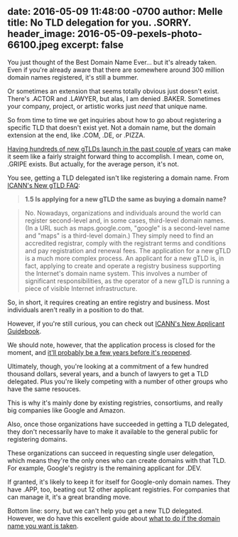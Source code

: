 date: 2016-05-09 11:48:00 -0700
author: Melle
title: No TLD delegation for you. .SORRY.
header_image: 2016-05-09-pexels-photo-66100.jpeg
excerpt: false
----

You just thought of the Best Domain Name Ever... but it's already taken. Even if you're already aware that there are somewhere around 300 million domain names registered, it's still a bummer.

Or sometimes an extension that seems totally obvious just doesn't exist. There's .ACTOR and .LAWYER, but alas, I am denied .BAKER. Sometimes your company, project, or artistic works just *need* that unique name.

So from time to time we get inquiries about how to go about registering a specific TLD that doesn't exist yet. Not a domain name, but the domain extension at the end, like .COM, .DE, or .PIZZA.

[Having hundreds of new gTLDs launch in the past couple of years](https://iwantmyname.com/domains/new-gtld-domain-extensions) can make it seem like a fairly straight forward thing to accomplish. I mean, come on, .GRIPE exists. But actually, for the average person, it's not.

You see, getting a TLD delegated isn't like registering a domain name. From [ICANN's New gTLD FAQ](https://newgtlds.icann.org/en/applicants/global-support/faqs/faqs-en):

>**1.5 Is applying for a new gTLD the same as buying a domain name?**

>No. Nowadays, organizations and individuals around the world can register second-level and, in some cases, third-level domain names. (In a URL such as maps.google.com, "google" is a second-level name and "maps" is a third-level domain.) They simply need to find an accredited registrar, comply with the registrant terms and conditions and pay registration and renewal fees. The application for a new gTLD is a much more complex process. An applicant for a new gTLD is, in fact, applying to create and operate a registry business supporting the Internet's domain name system. This involves a number of significant responsibilities, as the operator of a new gTLD is running a piece of visible Internet infrastructure.


So, in short, it requires creating an entire registry and business. Most individuals aren't really in a position to do that.

However, if you're still curious, you can check out [ICANN's New Applicant Guidebook](https://newgtlds.icann.org/en/applicants/agb).

We should note, however, that the application process is closed for the moment, and [it'll probably be a few years before it's reopened](http://domainnamewire.com/2016/05/04/next-round-new-tlds-might-2020/).

Ultimately, though, you're looking at a commitment of a few hundred thousand dollars, several years, and a bunch of lawyers to get a TLD delegated. Plus you're likely competing with a number of other groups who have the same resouces.

This is why it's mainly done by existing registries, consortiums, and really big companies like Google and Amazon.

Also, once those organizations have succeeded in getting a TLD delegated, they don't necessarily have to make it available to the general public for registering domains.

These organizations can succeed in requesting single user delegation, which means they're the only ones who can create domains with that TLD. For example, Google's registry is the remaining applicant for .DEV.

If granted, it's likely to keep it for itself for Google-only domain names. They have .APP, too, beating out 12 other applicant registries. For companies that can manage it, it's a great branding move.

Bottom line: sorry, but we can't help you get a new TLD delegated. However, we do have this excellent guide about [what to do if the domain name you want is taken](https://iwantmyname.com/blog/2015/05/the-guide-to-getting-the-right-domain-name-for-your-brand.html).